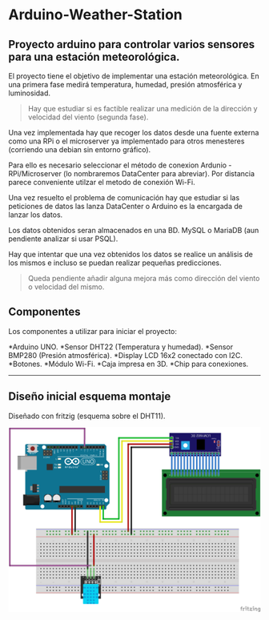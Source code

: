 # Arduino-Weather-Station
Proyecto arduino para controlar varios sensores para una estación meteorológica.
---

El proyecto tiene el objetivo de implementar una estación meteorológica. En una primera fase medirá temperatura, humedad, presión atmosférica y luminosidad. 

> Hay que estudiar si es factible realizar una medición de la dirección y velocidad del viento (segunda fase). 

Una vez implementada hay que recoger los datos desde una fuente externa como una RPi o el microserver ya implementado para otros menesteres (corriendo una debian sin entorno gráfico). 

Para ello es necesario seleccionar el método de conexion Ardunio - RPi/Microserver (lo nombraremos DataCenter para abreviar). Por distancia parece conveniente utilzar el metodo de conexión Wi-Fi.

Una vez resuelto el problema de comunicación hay que estudiar si las peticiones de datos las lanza DataCenter o Arduino es la encargada de lanzar los datos.

Los datos obtenidos seran almacenados en una BD. MySQL o MariaDB (aun pendiente analizar si usar PSQL).

Hay que intentar que una vez obtenidos los datos se realice un análisis de los mismos e incluso se puedan realizar pequeñas predicciones.

> Queda pendiente añadir alguna mejora más como dirección del viento o velocidad del mismo.

## Componentes

Los componentes a utilizar para iniciar el proyecto:

*Arduino UNO.
*Sensor DHT22 (Temperatura y humedad).
*Sensor BMP280 (Presión atmosférica).
*Display LCD 16x2 conectado con I2C.
*Botones.
*Módulo Wi-Fi.
*Caja impresa en 3D.
*Chip para conexiones.

---

## Diseño inicial esquema montaje

Diseñado con fritzig (esquema sobre el DHT11).

![Imagen de idea_inicial](img/arduino-weather-station_bb.png)


